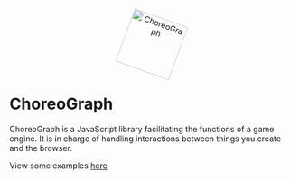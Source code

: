 <br><br>
<p align="center">
  <a href="https://cg.willby.info">
    <picture>
      <img style="transform:rotate(20deg)" width="100" alt="ChoreoGraph" src="https://cg.willby.info/cg.svg">
    </picture>
  </a>
</p>

# ChoreoGraph

ChoreoGraph is a JavaScript library facilitating the functions of a game engine. It is in charge of handling interactions between things you create and the browser.

View some examples [here](https://cg.willby.info/)